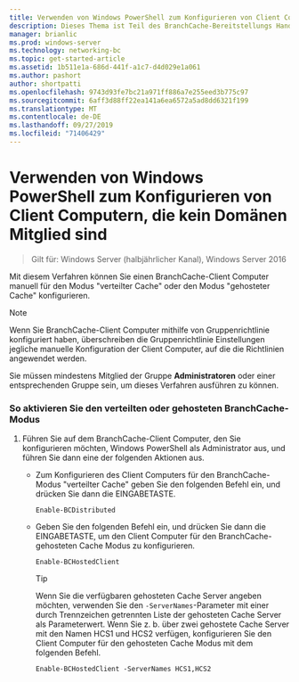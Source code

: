 ```yaml
---
title: Verwenden von Windows PowerShell zum Konfigurieren von Client Computern, die kein Domänen Mitglied sind
description: Dieses Thema ist Teil des BranchCache-Bereitstellungs Handbuchs für Windows Server 2016, das zeigt, wie BranchCache im Modus für verteilte und gehostete Caches bereitgestellt wird, um die WAN-Bandbreitenauslastung in Zweigniederlassungen zu optimieren.
manager: brianlic
ms.prod: windows-server
ms.technology: networking-bc
ms.topic: get-started-article
ms.assetid: 1b511e1a-686d-441f-a1c7-d4d029e1a061
ms.author: pashort
author: shortpatti
ms.openlocfilehash: 9743d93fe7bc21a971ff886a7e255eed3b775c97
ms.sourcegitcommit: 6aff3d88ff22ea141a6ea6572a5ad8dd6321f199
ms.translationtype: MT
ms.contentlocale: de-DE
ms.lasthandoff: 09/27/2019
ms.locfileid: "71406429"
---
```

# <a name="use-windows-powershell-to-configure-non-domain-member-client-computers"></a>Verwenden von Windows PowerShell zum Konfigurieren von Client Computern, die kein Domänen Mitglied sind

>Gilt für: Windows Server (halbjährlicher Kanal), Windows Server 2016

Mit diesem Verfahren können Sie einen BranchCache-Client Computer manuell für den Modus "verteilter Cache" oder den Modus "gehosteter Cache" konfigurieren.  
  
> [!NOTE]  
> Wenn Sie BranchCache-Client Computer mithilfe von Gruppenrichtlinie konfiguriert haben, überschreiben die Gruppenrichtlinie Einstellungen jegliche manuelle Konfiguration der Client Computer, auf die die Richtlinien angewendet werden.  
  
Sie müssen mindestens Mitglied der Gruppe **Administratoren** oder einer entsprechenden Gruppe sein, um dieses Verfahren ausführen zu können.  
  
### <a name="to-enable-branchcache-distributed-or-hosted-cache-mode"></a>So aktivieren Sie den verteilten oder gehosteten BranchCache-Modus  
  
1.  Führen Sie auf dem BranchCache-Client Computer, den Sie konfigurieren möchten, Windows PowerShell als Administrator aus, und führen Sie dann eine der folgenden Aktionen aus.  
  
    -   Zum Konfigurieren des Client Computers für den BranchCache-Modus "verteilter Cache" geben Sie den folgenden Befehl ein, und drücken Sie dann die EINGABETASTE.  
  
        `Enable-BCDistributed`  
  
    -   Geben Sie den folgenden Befehl ein, und drücken Sie dann die EINGABETASTE, um den Client Computer für den BranchCache-gehosteten Cache Modus zu konfigurieren.  
  
        `Enable-BCHostedClient`  
  
        > [!TIP]  
        > Wenn Sie die verfügbaren gehosteten Cache Server angeben möchten, verwenden Sie den `-ServerNames`-Parameter mit einer durch Trennzeichen getrennten Liste der gehosteten Cache Server als Parameterwert. Wenn Sie z. b. über zwei gehostete Cache Server mit den Namen HCS1 und HCS2 verfügen, konfigurieren Sie den Client Computer für den gehosteten Cache Modus mit dem folgenden Befehl.  
        >   
        > `Enable-BCHostedClient -ServerNames HCS1,HCS2`  
  


